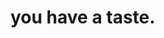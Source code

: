 # you have a taste.

<!-- # NeverFap Deluxe

> Hugo

An online resource to help people with porn addiction.

https://neverfapdeluxe.com/ -->
